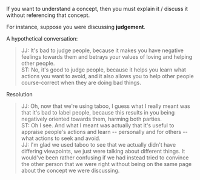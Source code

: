 If you want to understand a concept, then you must explain it / discuss it without referencing that concept. 

For instance, suppose you were discussing **judgement**.

A hypothetical conversation:

> JJ: It's bad to judge people, because it makes you have negative feelings towards them and betrays your values of loving and helping other people.\
> ST: No, it's good to judge people, because it helps you learn what actions you want to avoid, and it also allows you to help other people course-correct when they are doing bad things. 

Resolution
> JJ: Oh, now that we're using taboo, I guess what I really meant was that it's bad to label people, because this results in you being negatively oriented towards them, harming both parties. \
> ST: Oh I see. And what I meant was actually that it's useful to appraise people's actions and learn -- personally and for others -- what actions to seek and avoid. \
> JJ: I'm glad we used taboo to see that we actually didn't have differing viewpoints, we just were talking about different things. It would've been rather confusing if we had instead tried to convince the other person that we were right without being on the same page about the concept we were discussing. 

